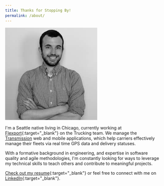 ```yaml
---
title: Thanks for Stopping By!
permalink: /about/
---
```


<img class="img-circle brian" src="/assets/images/brian.jpg" />

I'm a Seattle native living in Chicago, currently working at [Flexport][flexport]{:target="_blank"} on the Trucking team. We manage the [Transmission][trans] web and mobile applications, which help carriers effectively manage their fleets via real time GPS data and delivery statuses.

With a formative background in engineering, and expertise in software quality and agile methodologies, I'm constantly looking for ways to leverage my technical skills to teach others and contribute to meaningful projects.

[Check out my resume][resume]{:target="_blank"} or feel free to connect with me on [LinkedIn][linkedin]{:target="_blank"}.

[flexport]: https://flexport.com/
[linkedin]: https://www.linkedin.com/in/bambielli
[resume]: /assets/pdf/Brian-Ambielli-Resume.pdf
[trans]: https://medium.com/gettransmission/launching-transmission-to-power-intermodal-trucking-fleets-2ac605195923
